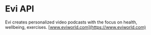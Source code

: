 # Evi API

Evi creates personalized video podcasts with the focus on health, wellbeing, exercises.
[www.eviworld.com](https://www.eviworld.com)
